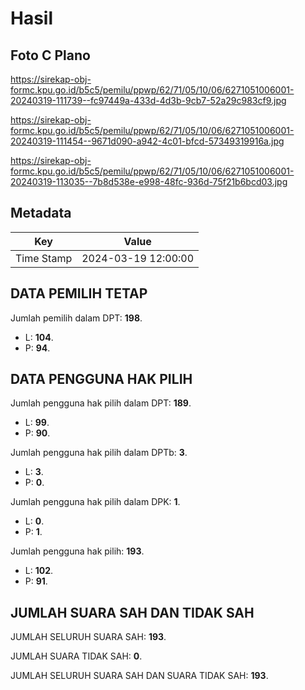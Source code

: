 # Hasil

## Foto C Plano

https://sirekap-obj-formc.kpu.go.id/b5c5/pemilu/ppwp/62/71/05/10/06/6271051006001-20240319-111739--fc97449a-433d-4d3b-9cb7-52a29c983cf9.jpg

https://sirekap-obj-formc.kpu.go.id/b5c5/pemilu/ppwp/62/71/05/10/06/6271051006001-20240319-111454--9671d090-a942-4c01-bfcd-57349319916a.jpg

https://sirekap-obj-formc.kpu.go.id/b5c5/pemilu/ppwp/62/71/05/10/06/6271051006001-20240319-113035--7b8d538e-e998-48fc-936d-75f21b6bcd03.jpg


## Metadata

| Key        | Value               |
| ---------- | ------------------- |
| Time Stamp | 2024-03-19 12:00:00 |


## DATA PEMILIH TETAP

Jumlah pemilih dalam DPT: **198**.
 * L: **104**.
 * P: **94**.

## DATA PENGGUNA HAK PILIH

Jumlah pengguna hak pilih dalam DPT: **189**.
 * L: **99**.
 * P: **90**.

Jumlah pengguna hak pilih dalam DPTb: **3**.
 * L: **3**.
 * P: **0**.

Jumlah pengguna hak pilih dalam DPK: **1**.
 * L: **0**.
 * P: **1**.

Jumlah pengguna hak pilih: **193**.
 * L: **102**.
 * P: **91**.

## JUMLAH SUARA SAH DAN TIDAK SAH

JUMLAH SELURUH SUARA SAH: **193**.

JUMLAH SUARA TIDAK SAH: **0**.

JUMLAH SELURUH SUARA SAH DAN SUARA TIDAK SAH: **193**.


